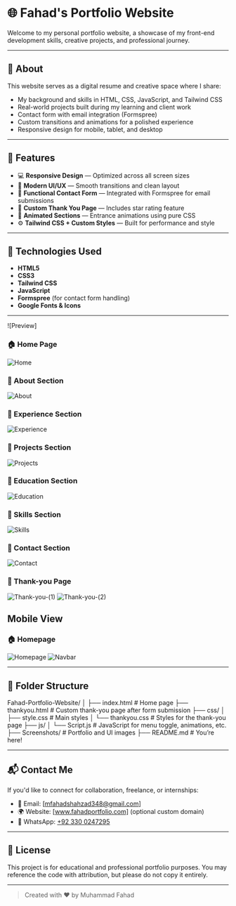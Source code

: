 # 🌐 Fahad's Portfolio Website

Welcome to my personal portfolio website, a showcase of my front-end development skills, creative projects, and professional journey.

---

## 📌 About

This website serves as a digital resume and creative space where I share:

- My background and skills in HTML, CSS, JavaScript, and Tailwind CSS
- Real-world projects built during my learning and client work
- Contact form with email integration (Formspree)
- Custom transitions and animations for a polished experience
- Responsive design for mobile, tablet, and desktop

---

## 🚀 Features

- 💻 **Responsive Design** — Optimized across all screen sizes
- 🎨 **Modern UI/UX** — Smooth transitions and clean layout
- 📩 **Functional Contact Form** — Integrated with Formspree for email submissions
- 🌟 **Custom Thank You Page** — Includes star rating feature
- 🧠 **Animated Sections** — Entrance animations using pure CSS
- ⚙️ **Tailwind CSS + Custom Styles** — Built for performance and style

---

## 🔧 Technologies Used

- **HTML5**
- **CSS3**
- **Tailwind CSS**
- **JavaScript**
- **Formspree** (for contact form handling)
- **Google Fonts & Icons**

---

![Preview]

### 🏠 Home Page
![Home](screenshots/Home-sec-ss.png)

### 🧾 About Section
![About](screenshots/About-sec-ss.png)

### 🧾 Experience Section
![Experience](screenshots/Experience-sec-ss)

### 🧾 Projects Section
![Projects](screenshots/Projects-sec-ss.png)

### 🧾 Education Section
![Education](screenshots/Education-sec-ss.png)

### 🧾 Skills Section
![Skills](screenshots/Skills-sec-ss.png)

### 🧾 Contact Section
![Contact](screenshots/Contact-sec-ss.png)

### 🧾 Thank-you Page
![Thank-you-(1)](screenshots/Thankyou(1)-sec-ss.png)
![Thank-you-(2)](screenshots/Thankyou(2)-sec-ss.png)

## Mobile View

### 🏠 Homepage
![Homepage](screenshots/Home-sec-ss-m-view.png)
![Navbar](screenshots/Navbar-sec-m-view.png)

---

## 📁 Folder Structure

Fahad-Portfolio-Website/
│
├── index.html # Home page
├── thankyou.html # Custom thank-you page after form submission
├── css/
│ ├── style.css # Main styles
│ └── thankyou.css # Styles for the thank-you page
├── js/
│ └── Script.js # JavaScript for menu toggle, animations, etc.
├── Screenshots/ # Portfolio and UI images
├── README.md # You’re here!

---

## 📬 Contact Me

If you'd like to connect for collaboration, freelance, or internships:

- 📧 Email: [mfahadshahzad348@gmail.com]
- 🌍 Website: [www.fahadportfolio.com] (optional custom domain)
- 📱 WhatsApp: [+92 330 0247295](https://wa.me/923300247295)

---

## 📃 License

This project is for educational and professional portfolio purposes. You may reference the code with attribution, but please do not copy it entirely.

---

> Created with ❤️ by Muhammad Fahad
